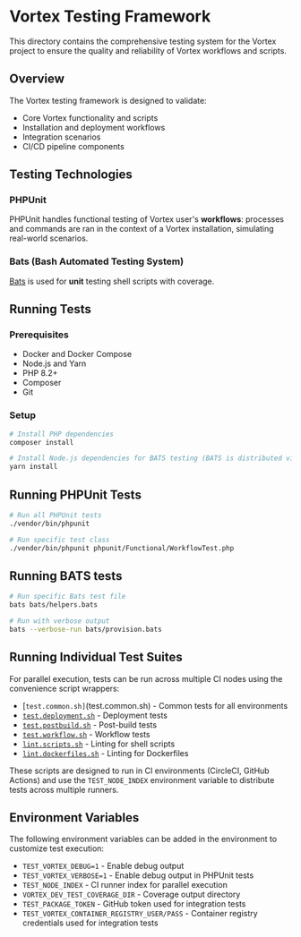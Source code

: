 # Vortex Testing Framework

This directory contains the comprehensive testing system for the Vortex project
to ensure the quality and reliability of Vortex workflows and scripts.

## Overview

The Vortex testing framework is designed to validate:

- Core Vortex functionality and scripts
- Installation and deployment workflows
- Integration scenarios
- CI/CD pipeline components

## Testing Technologies

### PHPUnit

PHPUnit handles functional testing of Vortex user's **workflows**: processes
and commands are ran in the context of a Vortex installation, simulating
real-world scenarios.

### Bats (Bash Automated Testing System)

[Bats](https://github.com/bats-core/bats-core) is used for **unit** testing
shell scripts with coverage.

## Running Tests

### Prerequisites

- Docker and Docker Compose
- Node.js and Yarn
- PHP 8.2+
- Composer
- Git

### Setup

```bash
# Install PHP dependencies
composer install

# Install Node.js dependencies for BATS testing (BATS is distributed via npm, but does not require Node.js to run)
yarn install
```

## Running PHPUnit Tests

```bash
# Run all PHPUnit tests
./vendor/bin/phpunit

# Run specific test class
./vendor/bin/phpunit phpunit/Functional/WorkflowTest.php
```

## Running BATS tests

```bash
# Run specific Bats test file
bats bats/helpers.bats

# Run with verbose output
bats --verbose-run bats/provision.bats
```

## Running Individual Test Suites

For parallel execution, tests can be run across multiple CI nodes using the
convenience script wrappers:

- [`test.common.sh]`(test.common.sh) - Common tests for all environments
- [`test.deployment.sh`](test.deployment.sh) - Deployment tests
- [`test.postbuild.sh`](test.postbuild.sh) - Post-build tests
- [`test.workflow.sh`](test.workflow.sh) - Workflow tests
- [`lint.scripts.sh`](lint.scripts.sh) - Linting for shell scripts
- [`lint.dockerfiles.sh`](lint.dockerfiles.sh) - Linting for Dockerfiles

These scripts are designed to run in CI environments (CircleCI, GitHub Actions)
and use the `TEST_NODE_INDEX` environment variable to distribute tests across
multiple runners.

## Environment Variables

The following environment variables can be added in the environment to
customize test execution:

- `TEST_VORTEX_DEBUG=1` - Enable debug output
- `TEST_VORTEX_VERBOSE=1` - Enable debug output in PHPUnit tests
- `TEST_NODE_INDEX` - CI runner index for parallel execution
- `VORTEX_DEV_TEST_COVERAGE_DIR` - Coverage output directory
- `TEST_PACKAGE_TOKEN` - GitHub token used for integration tests
- `TEST_VORTEX_CONTAINER_REGISTRY_USER/PASS` - Container registry credentials used for integration tests
